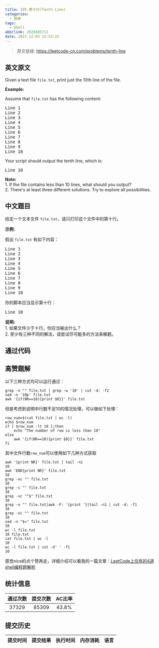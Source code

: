```yaml
---
title: 195-第十行(Tenth Line)
categories:
  - 简单
tags:
  - Shell
abbrlink: 2929485711
date: 2021-12-03 22:53:22
---
```


> 原文链接: https://leetcode-cn.com/problems/tenth-line


## 英文原文
<div><p>Given a text file&nbsp;<code>file.txt</code>, print&nbsp;just the 10th line of the&nbsp;file.</p>

<p><strong>Example:</strong></p>

<p>Assume that <code>file.txt</code> has the following content:</p>

<pre>
Line 1
Line 2
Line 3
Line 4
Line 5
Line 6
Line 7
Line 8
Line 9
Line 10
</pre>

<p>Your script should output the tenth line, which is:</p>

<pre>
Line 10
</pre>

<div class="spoilers"><b>Note:</b><br />
1. If the file contains less than 10 lines, what should you output?<br />
2. There&#39;s at least three different solutions. Try to explore all possibilities.</div>
</div>

## 中文题目
<div><p>给定一个文本文件&nbsp;<code>file.txt</code>，请只打印这个文件中的第十行。</p>

<p><strong>示例:</strong></p>

<p>假设&nbsp;<code>file.txt</code> 有如下内容：</p>

<pre>Line 1
Line 2
Line 3
Line 4
Line 5
Line 6
Line 7
Line 8
Line 9
Line 10
</pre>

<p>你的脚本应当显示第十行：</p>

<pre>Line 10
</pre>

<p><strong>说明:</strong><br>
1. 如果文件少于十行，你应当输出什么？<br>
2. 至少有三种不同的解法，请尝试尽可能多的方法来解题。</p>
</div>

## 通过代码
<RecoDemo>
</RecoDemo>


## 高赞题解
以下三种方式均可以运行通过：
```
grep -n "" file.txt | grep -w '10' | cut -d: -f2
sed -n '10p' file.txt
awk '{if(NR==10){print $0}}' file.txt
```
但是考虑到说明中行数不足10的情况处理，可以做如下处理：
```
row_num=$(cat file.txt | wc -l)
echo $row_num
if [ $row_num -lt 10 ];then
    echo "The number of row is less than 10"
else
    awk '{if(NR==10){print $0}}' file.txt
fi
```
其中文件行数`row_num`可以使用如下几种方式获取
```
awk '{print NR}' file.txt | tail -n1
10
awk 'END{print NR}' file.txt 
10
grep -nc "" file.txt 
10
grep -c "" file.txt 
10
grep -vc "^$" file.txt 
10
grep -n "" file.txt|awk -F: '{print '}|tail -n1 | cut -d: -f1
10
grep -nc "" file.txt
10
sed -n "$=" file.txt 
10
wc -l file.txt 
10 file.txt
cat file.txt | wc -l
10
wc -l file.txt | cut -d' ' -f1
10
```
感觉nice的点个赞再走，详细介绍可以看我的一篇文章：[LeetCode上仅有的4道shell编程题解析](https://mp.weixin.qq.com/s/EI63RZZcPzJT4c0zl8XQSA)


## 统计信息
| 通过次数 | 提交次数 | AC比率 |
| :------: | :------: | :------: |
|    37329    |    85309    |   43.8%   |

## 提交历史
| 提交时间 | 提交结果 | 执行时间 |  内存消耗  | 语言 |
| :------: | :------: | :------: | :--------: | :--------: |
